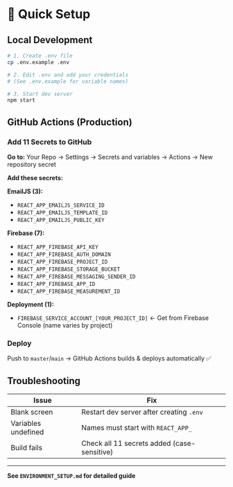 # 🚀 Quick Setup

## Local Development

```bash
# 1. Create .env file
cp .env.example .env

# 2. Edit .env and add your credentials
# (See .env.example for variable names)

# 3. Start dev server
npm start
```

## GitHub Actions (Production)

### Add 11 Secrets to GitHub

**Go to:** Your Repo → Settings → Secrets and variables → Actions → New repository secret

**Add these secrets:**

**EmailJS (3):**

- `REACT_APP_EMAILJS_SERVICE_ID`
- `REACT_APP_EMAILJS_TEMPLATE_ID`
- `REACT_APP_EMAILJS_PUBLIC_KEY`

**Firebase (7):**

- `REACT_APP_FIREBASE_API_KEY`
- `REACT_APP_FIREBASE_AUTH_DOMAIN`
- `REACT_APP_FIREBASE_PROJECT_ID`
- `REACT_APP_FIREBASE_STORAGE_BUCKET`
- `REACT_APP_FIREBASE_MESSAGING_SENDER_ID`
- `REACT_APP_FIREBASE_APP_ID`
- `REACT_APP_FIREBASE_MEASUREMENT_ID`

**Deployment (1):**

- `FIREBASE_SERVICE_ACCOUNT_[YOUR_PROJECT_ID]` ← Get from Firebase Console (name varies by project)

### Deploy

Push to `master`/`main` → GitHub Actions builds & deploys automatically ✅

## Troubleshooting

| Issue               | Fix                                         |
| ------------------- | ------------------------------------------- |
| Blank screen        | Restart dev server after creating `.env`    |
| Variables undefined | Names must start with `REACT_APP_`          |
| Build fails         | Check all 11 secrets added (case-sensitive) |

---

**See `ENVIRONMENT_SETUP.md` for detailed guide**
